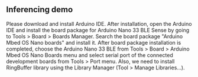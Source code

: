 ## Inferencing demo
Please download and install Arduino IDE. After installation, open the Arduino IDE and install the board package for Arduino Nano 33 BLE Sense by going to Tools > Board > Boards Manager. Search the board package "Arduino Mbed OS Nano boards" and install it. After board package installation is completed, choose the Arduino Nano 33 BLE from Tools > Board > Arduino Mbed OS Nano Boards menu and select serial port of the connected development boards from Tools > Port menu. Also, we need to install RingBuffer library using the Library Manager (Tool > Manage Libraries...).
